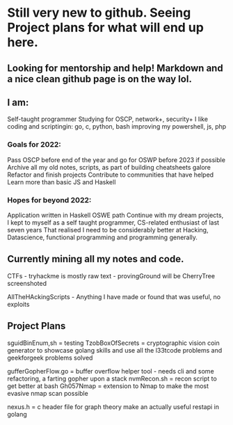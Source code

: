 # Still very new to github. Seeing Project plans for what will end up here.

## Looking for mentorship and help! Markdown and a nice clean github page is on the way lol.

## I am:
Self-taught programmer
Studying for OSCP, network+, security+
I like coding and scriptingin: go, c, python, bash
improving my powershell, js, php

<script src="https://tryhackme.com/badge/499877"></script>

### Goals for 2022:
Pass OSCP before end of the year and go for OSWP before 2023 if possible
Archive all my old notes, scripts, as part of building cheatsheets galore
Refactor and finish projects
Contribute to communities that have helped
Learn more than basic JS and Haskell

### Hopes for beyond 2022:
Application written in Haskell
OSWE path
Continue with my dream projects, I kept to myself as a self taught programmer, CS-related enthusiast of last seven years
That realised I need to be considerably better at Hacking, Datascience, functional programming and programming generally.

## Currently mining all my notes and code.

CTFs - tryhackme is mostly raw text 
       - provingGround will be CherryTree screenshoted

AllTheHAckingScripts - Anything I have made or found that was useful, no exploits  


## Project Plans

sguidBinEnum,sh     = testing 
TzobBoxOfSecrets    = cryptographic vision coin generator to showcase golang skills and use all the l33tcode problems and geekforgeek problems solved

gufferGopherFlow.go = buffer overflow helper tool - needs cli and some refactoring, a farting gopher upon a stack
nvmRecon.sh         = recon script to get better at bash
Gh057Nmap           = extension to Nmap to make the most evasive nmap scan possible

nexus.h             = c header file for graph theory
make an actually useful restapi in golang
